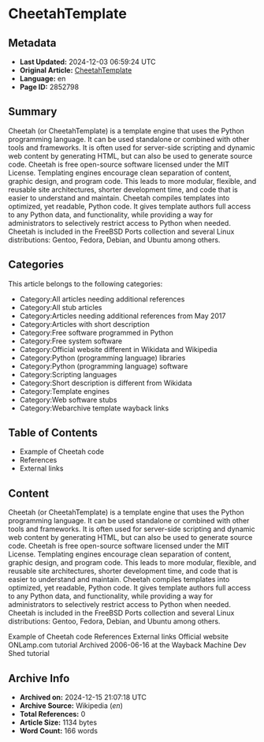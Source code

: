 # CheetahTemplate

## Metadata
- **Last Updated:** 2024-12-03 06:59:24 UTC
- **Original Article:** [CheetahTemplate](https://en.wikipedia.org/wiki/CheetahTemplate)
- **Language:** en
- **Page ID:** 2852798

## Summary
Cheetah (or CheetahTemplate) is a template engine that uses the Python programming language.  It can be used standalone or combined with other tools and frameworks.  It is often used for server-side scripting and dynamic web content by generating HTML, but can also be used to generate source code.  Cheetah is free open-source software licensed under the MIT License.
Templating engines encourage clean separation of content, graphic design, and program code. This leads to more modular, flexible, and reusable site architectures, shorter development time, and code that is easier to understand and maintain. Cheetah compiles templates into optimized, yet readable, Python code. It gives template authors full access to any Python data, and functionality, while providing a way for administrators to selectively restrict access to Python when needed.
Cheetah is included in the FreeBSD Ports collection and several Linux distributions: Gentoo, Fedora, Debian, and Ubuntu among others.

## Categories
This article belongs to the following categories:

- Category:All articles needing additional references
- Category:All stub articles
- Category:Articles needing additional references from May 2017
- Category:Articles with short description
- Category:Free software programmed in Python
- Category:Free system software
- Category:Official website different in Wikidata and Wikipedia
- Category:Python (programming language) libraries
- Category:Python (programming language) software
- Category:Scripting languages
- Category:Short description is different from Wikidata
- Category:Template engines
- Category:Web software stubs
- Category:Webarchive template wayback links

## Table of Contents

- Example of Cheetah code
- References
- External links

## Content

Cheetah (or CheetahTemplate) is a template engine that uses the Python programming language.  It can be used standalone or combined with other tools and frameworks.  It is often used for server-side scripting and dynamic web content by generating HTML, but can also be used to generate source code.  Cheetah is free open-source software licensed under the MIT License.
Templating engines encourage clean separation of content, graphic design, and program code. This leads to more modular, flexible, and reusable site architectures, shorter development time, and code that is easier to understand and maintain. Cheetah compiles templates into optimized, yet readable, Python code. It gives template authors full access to any Python data, and functionality, while providing a way for administrators to selectively restrict access to Python when needed.
Cheetah is included in the FreeBSD Ports collection and several Linux distributions: Gentoo, Fedora, Debian, and Ubuntu among others.

Example of Cheetah code
References
External links
Official website
ONLamp.com tutorial Archived 2006-06-16 at the Wayback Machine
Dev Shed tutorial

## Archive Info
- **Archived on:** 2024-12-15 21:07:18 UTC
- **Archive Source:** Wikipedia (_en_)
- **Total References:** 0
- **Article Size:** 1134 bytes
- **Word Count:** 166 words
